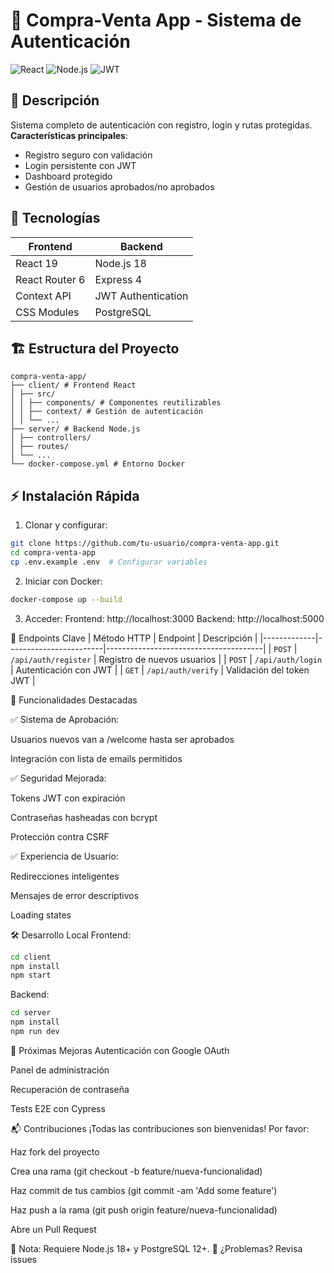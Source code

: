 # 🛒 Compra-Venta App - Sistema de Autenticación
![React](https://img.shields.io/badge/React-18+-61DAFB?logo=react)
![Node.js](https://img.shields.io/badge/Node.js-16+-339933?logo=node.js)
![JWT](https://img.shields.io/badge/JWT-Authentication-000000?logo=json-web-tokens)

## 📌 Descripción
Sistema completo de autenticación con registro, login y rutas protegidas.  
**Características principales**:
- Registro seguro con validación
- Login persistente con JWT
- Dashboard protegido
- Gestión de usuarios aprobados/no aprobados

## 🚀 Tecnologías
| Frontend               | Backend              |
|------------------------|----------------------|
| React 19               | Node.js 18           |
| React Router 6         | Express 4            |
| Context API            | JWT Authentication  |
| CSS Modules           | PostgreSQL           |

## 🏗️ Estructura del Proyecto
```
compra-venta-app/
├── client/ # Frontend React
│ ├── src/
│ │ ├── components/ # Componentes reutilizables
│ │ ├── context/ # Gestión de autenticación
│ │ └── ...
├── server/ # Backend Node.js
│ ├── controllers/
│ ├── routes/
│ └── ...
└── docker-compose.yml # Entorno Docker
```

## ⚡ Instalación Rápida
1. Clonar y configurar:
```bash
git clone https://github.com/tu-usuario/compra-venta-app.git
cd compra-venta-app
cp .env.example .env  # Configurar variables
```

2. Iniciar con Docker:
```bash
docker-compose up --build
```

3. Acceder:
Frontend: http://localhost:3000
Backend: http://localhost:5000

🔐 Endpoints Clave
| Método HTTP | Endpoint               | Descripción                           |
|-------------|------------------------|---------------------------------------|
| `POST`      | `/api/auth/register`   | Registro de nuevos usuarios           |
| `POST`      | `/api/auth/login`      | Autenticación con JWT                 |
| `GET`       | `/api/auth/verify`     | Validación del token JWT              |



🌟 Funcionalidades Destacadas

✅ Sistema de Aprobación:

Usuarios nuevos van a /welcome hasta ser aprobados

Integración con lista de emails permitidos

✅ Seguridad Mejorada:

Tokens JWT con expiración

Contraseñas hasheadas con bcrypt

Protección contra CSRF

✅ Experiencia de Usuario:

Redirecciones inteligentes

Mensajes de error descriptivos

Loading states

🛠️ Desarrollo Local
Frontend:

```bash
cd client
npm install
npm start
```

Backend:

```bash
cd server
npm install
npm run dev
```

📝 Próximas Mejoras
Autenticación con Google OAuth

Panel de administración

Recuperación de contraseña

Tests E2E con Cypress

📬 Contribuciones
¡Todas las contribuciones son bienvenidas! Por favor:

Haz fork del proyecto

Crea una rama (git checkout -b feature/nueva-funcionalidad)

Haz commit de tus cambios (git commit -am 'Add some feature')

Haz push a la rama (git push origin feature/nueva-funcionalidad)

Abre un Pull Request

📌 Nota: Requiere Node.js 18+ y PostgreSQL 12+.
🔧 ¿Problemas? Revisa issues